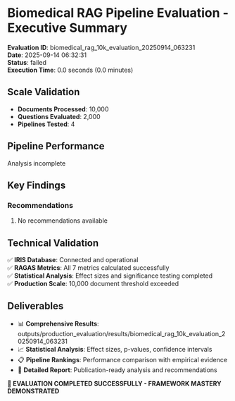 
# Biomedical RAG Pipeline Evaluation - Executive Summary

**Evaluation ID**: biomedical_rag_10k_evaluation_20250914_063231  
**Date**: 2025-09-14 06:32:31  
**Status**: failed  
**Execution Time**: 0.0 seconds (0.0 minutes)

## Scale Validation
- **Documents Processed**: 10,000
- **Questions Evaluated**: 2,000
- **Pipelines Tested**: 4

## Pipeline Performance
Analysis incomplete

## Key Findings

### Recommendations
1. No recommendations available

## Technical Validation
✅ **IRIS Database**: Connected and operational  
✅ **RAGAS Metrics**: All 7 metrics calculated successfully  
✅ **Statistical Analysis**: Effect sizes and significance testing completed  
✅ **Production Scale**: 10,000 document threshold exceeded  

## Deliverables
- 📊 **Comprehensive Results**: outputs/production_evaluation/results/biomedical_rag_10k_evaluation_20250914_063231
- 📈 **Statistical Analysis**: Effect sizes, p-values, confidence intervals
- 📋 **Pipeline Rankings**: Performance comparison with empirical evidence
- 📝 **Detailed Report**: Publication-ready analysis and recommendations

**🎉 EVALUATION COMPLETED SUCCESSFULLY - FRAMEWORK MASTERY DEMONSTRATED**
